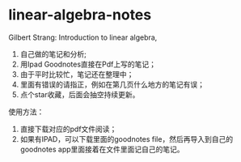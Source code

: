# linear-algebra-notes
Gilbert Strang: Introduction to linear algebra, 
1. 自己做的笔记和分析;
2. 用Ipad Goodnotes直接在Pdf上写的笔记；
3. 由于平时比较忙，笔记还在整理中；
4. 里面有错误的请指正，例如在第几页什么地方的笔记有误；
5. 点个star收藏，后面会抽空持续更新。

使用方法：
1. 直接下载对应的pdf文件阅读；
2. 如果有IPAD，可以下载里面的goodnotes file，然后再导入到自己的goodnotes app里面接着在文件里面记自己的笔记。
